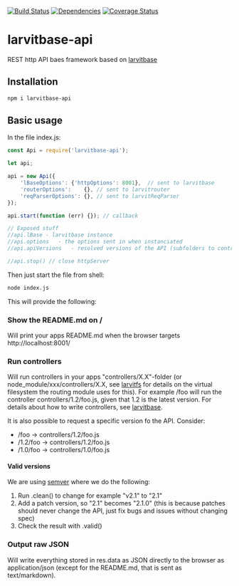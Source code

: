 [![Build Status](https://travis-ci.org/larvit/larvitbase-api.svg)](https://travis-ci.org/larvit/larvitbase-api) [![Dependencies](https://david-dm.org/larvit/larvitbase-api.svg)](https://david-dm.org/larvit/larvitbase-api.svg)
[![Coverage Status](https://coveralls.io/repos/github/larvit/larvitbase-api/badge.svg)](https://coveralls.io/github/larvit/larvitbase-api)

# larvitbase-api

REST http API baes framework based on [larvitbase](https://github.com/larvit/larvitbase)

## Installation

```bash
npm i larvitbase-api
```

## Basic usage

In the file index.js:

```javascript
const Api = require('larvitbase-api');

let api;

api = new Api({
	'lBaseOptions':	{'httpOptions': 8001},	// sent to larvitbase
	'routerOptions':	{},	// sent to larvitrouter
	'reqParserOptions': {}, // sent to larvitReqParser
});

api.start(function (err) {}); // callback

// Exposed stuff
//api.lBase	- larvitbase instance
//api.options	- the options sent in when instanciated
//api.apiVersions	- resolved versions of the API (subfolders to controllers folder)

//api.stop() // close httpServer
```

Then just start the file from shell:

```bash
node index.js
```

This will provide the following:

### Show the README.md on /

Will print your apps README.md when the browser targets http://localhost:8001/

### Run controllers

Will run controllers in your apps "controllers/X.X"-folder (or node_module/xxx/controllers/X.X, see [larvitfs](https://github.com/larvit/larvitfs) for details on the virtual filesystem the routing module uses for this). For example /foo will run the controller controllers/1.2/foo.js, given that 1.2 is the latest version. For details about how to write controllers, see [larvitbase](https://github.com/larvit/larvitbase).

It is also possible to request a specific version fo the API. Consider:

* /foo -> controllers/1.2/foo.js
* /1.2/foo -> controllers/1.2/foo.js
* /1.0/foo -> controllers/1.0/foo.js

#### Valid versions

We are using [semver](https://www.npmjs.com/package/semver) where we do the following:

1. Run .clean() to change for example "v2.1" to "2.1"
2. Add a patch version, so "2.1" becomes "2.1.0" (this is because patches should never change the API, just fix bugs and issues without changing spec)
3. Check the result with .valid()

### Output raw JSON

Will write everything stored in res.data as JSON directly to the browser as application/json (except for the README.md, that is sent as text/markdown).
